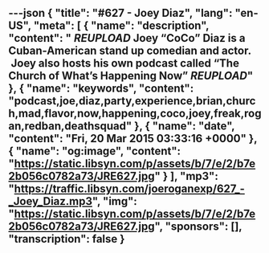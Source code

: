 ---json
{
  "title": "#627 - Joey Diaz",
  "lang": "en-US",
  "meta": [
    {
      "name": "description",
      "content": " *REUPLOAD* Joey “CoCo” Diaz is a Cuban-American stand up comedian and actor.  Joey also hosts his own podcast called “The Church of What’s Happening Now” *REUPLOAD*"
    },
    {
      "name": "keywords",
      "content": "podcast,joe,diaz,party,experience,brian,church,mad,flavor,now,happening,coco,joey,freak,rogan,redban,deathsquad"
    },
    {
      "name": "date",
      "content": "Fri, 20 Mar 2015 03:33:16 +0000"
    },
    {
      "name": "og:image",
      "content": "https://static.libsyn.com/p/assets/b/7/e/2/b7e2b056c0782a73/JRE627.jpg"
    }
  ],
  "mp3": "https://traffic.libsyn.com/joeroganexp/627_-_Joey_Diaz.mp3",
  "img": "https://static.libsyn.com/p/assets/b/7/e/2/b7e2b056c0782a73/JRE627.jpg",
  "sponsors": [],
  "transcription": false
}
---
<episode-header />

<timemark seconds="0" />

<transcribe-call-to-action />

<episode-footer />